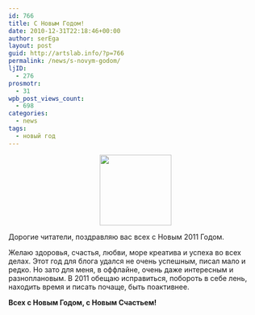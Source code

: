 ```yaml
---
id: 766
title: С Новым Годом!
date: 2010-12-31T22:18:46+00:00
author: serEga
layout: post
guid: http://artslab.info/?p=766
permalink: /news/s-novym-godom/
ljID:
  - 276
prosmotr:
  - 31
wpb_post_views_count:
  - 698
categories:
  - news
tags:
  - новый год
---
```

<center>
  <a href="http://googledrive.com/host/0B9lHVSSSdxdxd0hjdUdmRzY3Tjg/new_2011.jpg"><img src="http://googledrive.com/host/0B9lHVSSSdxdxd0hjdUdmRzY3Tjg/new_2011.jpg" alt="" title="new_2011" width="142" height="140" class="alignnone size-full wp-image-764" /></a>
</center>

Дорогие читатели, поздравляю вас всех с Новым 2011 Годом.

Желаю здоровья, счастья, любви, море креатива и успеха во всех делах. Этот год для блога удался не очень успешным, писал мало и редко. Но зато для меня, в оффлайне, очень даже интересным и разноплановым. В 2011 обещаю исправиться, побороть в себе лень, находить время и писать почаще, быть поактивнее.

**Всех с Новым Годом, с Новым Счастьем!**